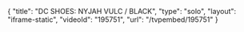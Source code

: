 {
    "title": "DC SHOES: NYJAH VULC \/ BLACK",
    "type": "solo",
    "layout": "iframe-static",
    "videoId": "195751",
    "url": "\/tvpembed\/195751"
}